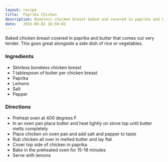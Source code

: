```yaml
---
layout: recipe
title:  Paprika Chicken
description: Boneless chicken breast baked and covered in paprika and butter.
date:   2015-08-02 16:59:02
---
```


Baked chicken breast covered in paprika and butter that comes out very tender. This goes great alongside a side dish of rice or vegetables.

### Ingredients

- Skinless boneless chicken breast
- 1 tablespoon of butter per chicken breast
- Paprika
- Lemons
- Salt
- Pepper

### Directions

- Preheat oven at 400 degrees F
- In an oven pan place butter and heat lightly on stove top until butter melts completely
- Place chicken on oven pan and add salt and pepper to taste
- Rub chicken all over in melted butter and lay flat
- Cover top side of chicken in paprika
- Bake in the preheated oven for 15-18 minutes
- Serve with lemons
